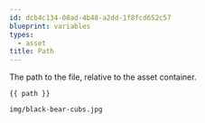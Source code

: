 ```yaml
---
id: dcb4c134-08ad-4b48-a2dd-1f8fcd652c57
blueprint: variables
types:
  - asset
title: Path
---
```

The path to the file, relative to the asset container.

```
{{ path }}
```

``` .language-output
img/black-bear-cubs.jpg
```
